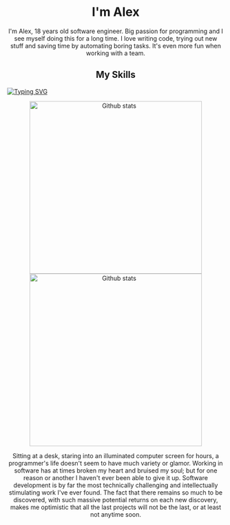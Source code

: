 <h1 align="center">I'm Alex</h1>
<p align="center">
  I'm Alex, 18 years old software engineer. Big passion for programming and I see myself doing this for a long time. I love writing code, trying out new stuff and saving   time by automating boring tasks. It's even more fun when working with a team.
</p>
<h2 align="center">My Skills</h2>
<a href="https://git.io/typing-svg"><img src="https://readme-typing-svg.demolab.com?font=Fira+Code&size=35&duration=2000&pause=1000&color=fa8b00&center=true&width=1920&lines=React;Node.js;Express;Java" alt="Typing SVG" /></a>
<p align="center">
    <img width="400" src="https://streak-stats.demolab.com?user=KingDevCode&theme=dark&hide_border=true" alt="Github stats">
    <img width="400" src="https://github-readme-stats.vercel.app/api?username=KingDevCode&show_icons=true&theme=dark&hide_border=true&icon_color=fa8b00" alt="Github stats">
</p>
<p align="center">
  Sitting at a desk, staring into an illuminated computer screen for hours, a programmer's life doesn't seem to have much variety or glamor. Working in software has at times broken my heart and bruised my soul; but for one reason or another I haven't ever been able to give it up. Software development is by far the most technically challenging and intellectually stimulating work I've ever found. The fact that there remains so much to be discovered, with such massive potential returns on each new discovery, makes me optimistic that all the last projects will not be the last, or at least not anytime soon.
</p>
